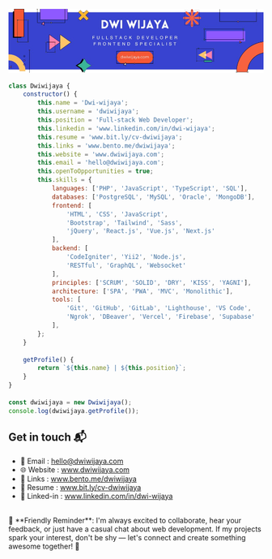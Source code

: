 ![Banner](assets/blue-geometric-banner.png)

```javascript
class Dwiwijaya {
    constructor() {
        this.name = 'Dwi-wijaya';
        this.username = 'dwiwijaya';
        this.position = 'Full-stack Web Developer';
        this.linkedin = 'www.linkedin.com/in/dwi-wijaya';
        this.resume = 'www.bit.ly/cv-dwiwijaya';
        this.links = 'www.bento.me/dwiwijaya';
        this.website = 'www.dwiwijaya.com';
        this.email = 'hello@dwiwijaya.com';
        this.openToOpportunities = true;
        this.skills = {
            languages: ['PHP', 'JavaScript', 'TypeScript', 'SQL'],
            databases: ['PostgreSQL', 'MySQL', 'Oracle', 'MongoDB'],
            frontend: [
                'HTML', 'CSS', 'JavaScript',
                'Bootstrap', 'Tailwind', 'Sass',
                'jQuery', 'React.js', 'Vue.js', 'Next.js'
            ],
            backend: [
                'CodeIgniter', 'Yii2', 'Node.js',
                'RESTful', 'GraphQL', 'Websocket'
            ],
            principles: ['SCRUM', 'SOLID', 'DRY', 'KISS', 'YAGNI'],
            architecture: ['SPA', 'PWA', 'MVC', 'Monolithic'],
            tools: [
                'Git', 'GitHub', 'GitLab', 'Lighthouse', 'VS Code',
                'Ngrok', 'DBeaver', 'Vercel', 'Firebase', 'Supabase'
            ],
        };
    }

    getProfile() {
        return `${this.name} | ${this.position}`;
    }
}

const dwiwijaya = new Dwiwijaya();
console.log(dwiwijaya.getProfile());

```

## Get in touch 📬

- 📧 Email : hello@dwiwijaya.com
- 🌐 Website : www.dwiwijaya.com
- 🔗 Links : www.bento.me/dwiwijaya
- 📄 Resume : www.bit.ly/cv-dwiwijaya
- 💼 Linked-in : www.linkedin.com/in/dwi-wijaya 

<br>
🌟 **Friendly Reminder**: I'm always excited to collaborate, hear your feedback, or just have a casual chat about web development. If my projects spark your interest, don't be shy — let's connect and create something awesome together! 🤝


